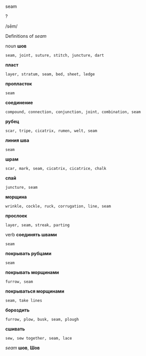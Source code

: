 seam

?

/sēm/

Definitions of _seam_

noun
**шов**

    seam, joint, suture, stitch, juncture, dart
**пласт**

    layer, stratum, seam, bed, sheet, ledge
**пропласток**

    seam
**соединение**

    compound, connection, conjunction, joint, combination, seam
**рубец**

    scar, tripe, cicatrix, rumen, welt, seam
**линия шва**

    seam
**шрам**

    scar, mark, seam, cicatrix, cicatrice, chalk
**спай**

    juncture, seam
**морщина**

    wrinkle, cockle, ruck, corrugation, line, seam
**прослоек**

    layer, seam, streak, parting

verb
**соединять швами**

    seam
**покрывать рубцами**

    seam
**покрывать морщинами**

    furrow, seam
**покрываться морщинами**

    seam, take lines
**бороздить**

    furrow, plow, busk, seam, plough
**сшивать**

    sew, sew together, seam, lace

_seam_
**шов**, **Шов**